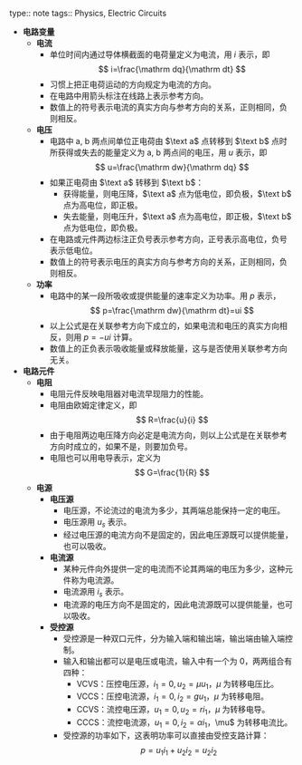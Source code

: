 type:: note
tags:: Physics, Electric Circuits

- **电路变量**
	- **电流**
		- 单位时间内通过导体横截面的电荷量定义为电流，用 $i$ 表示，即
		  $$
		  i=\frac{\mathrm dq}{\mathrm dt}
		  $$
		- 习惯上把正电荷运动的方向规定为电流的方向。
		- 在电路中用箭头标注在线路上表示参考方向。
		- 数值上的符号表示电流的真实方向与参考方向的关系，正则相同，负则相反。
	- **电压**
		- 电路中 $\text{a, b}$ 两点间单位正电荷由 $\text a$ 点转移到 $\text b$ 点时所获得或失去的能量定义为 $\text{a, b}$ 两点间的电压，用 $u$ 表示，即
		  $$
		  u=\frac{\mathrm dw}{\mathrm dq}
		  $$
		- 如果正电荷由 $\text a$ 转移到 $\text b$：
			- 获得能量，则电压降，$\text a$ 点为低电位，即负极，$\text b$ 点为高电位，即正极。
			- 失去能量，则电压升，$\text a$ 点为高电位，即正极，$\text b$ 点为低电位，即负极。
		- 在电路或元件两边标注正负号表示参考方向，正号表示高电位，负号表示低电位。
		- 数值上的符号表示电压的真实方向与参考方向的关系，正则相同，负则相反。
	- **功率**
		- 电路中的某一段所吸收或提供能量的速率定义为功率。用 $p$ 表示，
		  $$
		  p=\frac{\mathrm dw}{\mathrm dt}=ui
		  $$
		- 以上公式是在关联参考方向下成立的，如果电流和电压的真实方向相反，则用 $p=-ui$ 计算。
		- 数值上的正负表示吸收能量或释放能量，这与是否使用关联参考方向无关。
- **电路元件**
	- **电阻**
		- 电阻元件反映电阻器对电流早现阻力的性能。
		- 电阻由欧姆定律定义，即
		  $$
		  R=\frac{u}{i}
		  $$
		- 由于电阻两边电压降方向必定是电流方向，则以上公式是在关联参考方向时成立的，如果不是，则要加负号。
		- 电阻也可以用电导表示，定义为
		  $$
		  G=\frac{1}{R}
		  $$
	- **电源**
		- **电压源**
			- 电压源，不论流过的电流为多少，其两端总能保持一定的电压。
			- 电压源用 $u_s$ 表示。
			- 经过电压源的电流方向不是固定的，因此电压源既可以提供能量，也可以吸收。
		- **电流源**
			- 某种元件向外提供一定的电流而不论其两端的电压为多少，这种元件称为电流源。
			- 电流源用 $i_s$ 表示。
			- 电流源的电压方向不是固定的，因此电流源既可以提供能量，也可以吸收。
		- **受控源**
			- 受控源是一种双口元件，分为输入端和输出端，输出端由输入端控制。
			- 输入和输出都可以是电压或电流，输入中有一个为 $0$，两两组合有四种：
				- VCVS：压控电压源，$i_1=0,u_2=\mu u_1$，$\mu$ 为转移电压比。
				- VCCS：压控电流源，$i_1=0,i_2=gu_1$，$\mu$ 为转移电阻。
				- CCVS：流控电压源，$u_1=0,u_2=ri_1$，$\mu$ 为转移电导。
				- CCCS：流控电流源，$u_1=0,i_2=\alpha i_1，$\mu$ 为转移电流比。
			- 受控源的功率如下，这表明功率可以直接由受控支路计算：
			  $$
			  p=u_1i_1+u_2i_2=u_2i_2
			  $$